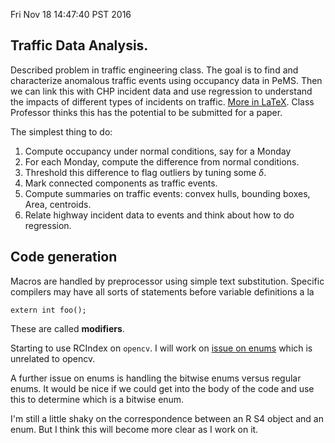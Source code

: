 Fri Nov 18 14:47:40 PST 2016

## Traffic Data Analysis.

Described problem in traffic engineering class. The goal is to find and
characterize anomalous traffic events using occupancy data in PeMS. Then we
can link this with CHP incident data and use regression to understand the
impacts of different types of incidents on traffic. [More in
LaTeX](https://github.com/clarkfitzg/phd_research/blob/master/analysis/pems/finalproj/report.tex).
Class Professor thinks this has the potential to be submitted for a paper.

The simplest thing to do:

1. Compute occupancy under normal conditions, say for a Monday
2. For each Monday, compute the difference from normal conditions.
3. Threshold this difference to flag outliers by tuning some $\delta$.
4. Mark connected components as traffic events.
5. Compute summaries on traffic events: convex hulls, bounding boxes,
   Area, centroids.
6. Relate highway incident data to events and think about how to do
   regression.


## Code generation

Macros are handled by preprocessor using simple text substitution.
Specific compilers may have all sorts of statements before variable
definitions a la
```
extern int foo();
```
These are called __modifiers__.

Starting to use RCIndex on `opencv`. I will work on [issue on
enums](https://github.com/omegahat/RClangSimple/issues/1) which is
unrelated to opencv. 

A further issue on enums is handling the bitwise enums versus regular
enums. It would be nice if we could get into the body of the code and use
this to determine which is a bitwise enum.

I'm still a little shaky on the correspondence between an R S4 object and
an enum. But I think this will become more clear as I work on it.
